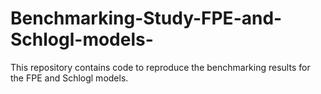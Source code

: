 # Benchmarking-Study-FPE-and-Schlogl-models-
This repository contains code to reproduce the benchmarking results for the FPE and Schlogl models. 
